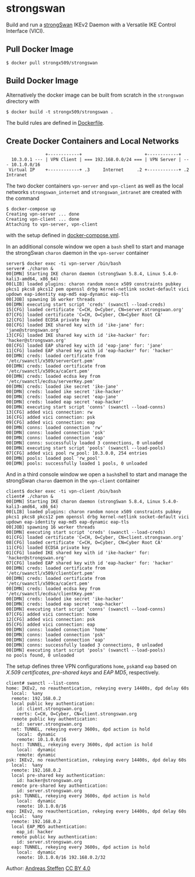 # strongswan

Build and run a [strongSwan][STRONGSWAN]  IKEv2 Daemon with a Versatile IKE Control Interface (VICI).

[STRONGSWAN]: https://www.strongswan.org

## Pull Docker Image

```
$ docker pull strongx509/strongswan
```

## Build Docker Image

Alternatively the docker image can be built from scratch in the `strongswan` directory with
```console
$ docker build -t strongx509/strongswan .
```
The build rules are defined in [Dockerfile](Dockerfile).

## Create Docker Containers and Local Networks


```
               +------------+                        +------------+
  10.3.0.1 --- | VPN Client | === 192.168.0.0/24 === | VPN Server | --- 10.1.0.0/16 
 Virtual IP    +------------+ .3     Internet     .2 +------------+ .2    Intranet
```
The two docker containers `vpn-server` and  `vpn-client` as well as the local networks `strongswan_internet` and `strongswan_intranet` are created with the command
```console
$ docker-compose up
Creating vpn-server ... done
Creating vpn-client ... done
Attaching to vpn-server, vpn-client

```
with the setup defined in [docker-compose.yml](docker-compose.yml).

In an additional console window we open a `bash` shell to start and manage the strongSwan `charon` daemon in the `vpn-server` container
```console
server$ docker exec -ti vpn-server /bin/bash
server# ./charon &
00[DMN] Starting IKE charon daemon (strongSwan 5.8.4, Linux 5.4.0-kali3-amd64, x86_64)
00[LIB] loaded plugins: charon random nonce x509 constraints pubkey pkcs1 pkcs8 pkcs12 pem openssl drbg kernel-netlink socket-default vici updown eap-identity eap-md5 eap-dynamic eap-tls
00[JOB] spawning 16 worker threads
00[DMN] executing start script 'creds' (swanctl --load-creds)
15[CFG] loaded certificate 'C=CH, O=Cyber, CN=server.strongswan.org'
07[CFG] loaded certificate 'C=CH, O=Cyber, CN=Cyber Root CA'
12[CFG] loaded ECDSA private key
08[CFG] loaded IKE shared key with id 'ike-jane' for: 'jane@strongswan.org'
13[CFG] loaded IKE shared key with id 'ike-hacker' for: 'hacker@strongswan.org'
08[CFG] loaded EAP shared key with id 'eap-jane' for: 'jane'
11[CFG] loaded EAP shared key with id 'eap-hacker' for: 'hacker'
00[DMN] creds: loaded certificate from '/etc/swanctl/x509/serverCert.pem'
00[DMN] creds: loaded certificate from '/etc/swanctl/x509ca/caCert.pem'
00[DMN] creds: loaded ecdsa key from '/etc/swanctl/ecdsa/serverKey.pem'
00[DMN] creds: loaded ike secret 'ike-jane'
00[DMN] creds: loaded ike secret 'ike-hacker'
00[DMN] creds: loaded eap secret 'eap-jane'
00[DMN] creds: loaded eap secret 'eap-hacker'
00[DMN] executing start script 'conns' (swanctl --load-conns)
13[CFG] added vici connection: rw
16[CFG] added vici connection: psk
09[CFG] added vici connection: eap
00[DMN] conns: loaded connection 'rw'
00[DMN] conns: loaded connection 'psk'
00[DMN] conns: loaded connection 'eap'
00[DMN] conns: successfully loaded 3 connections, 0 unloaded
00[DMN] executing start script 'pools' (swanctl --load-pools)
07[CFG] added vici pool rw_pool: 10.3.0.0, 254 entries
00[DMN] pools: loaded pool 'rw_pool'
00[DMN] pools: successfully loaded 1 pools, 0 unloaded
```
And in a third console window we open a `bash`shell to start and manage the strongSwan `charon` daemon in the `vpn-client` container
```console
client$ docker exec -ti vpn-client /bin/bash
client# ./charon &
00[DMN] Starting IKE charon daemon (strongSwan 5.8.4, Linux 5.4.0-kali3-amd64, x86_64)
00[LIB] loaded plugins: charon random nonce x509 constraints pubkey pkcs1 pkcs8 pkcs12 pem openssl drbg kernel-netlink socket-default vici updown eap-identity eap-md5 eap-dynamic eap-tls
00[JOB] spawning 16 worker threads
00[DMN] executing start script 'creds' (swanctl --load-creds)
01[CFG] loaded certificate 'C=CH, O=Cyber, CN=client.strongswan.org'
08[CFG] loaded certificate 'C=CH, O=Cyber, CN=Cyber Root CA'
11[CFG] loaded ECDSA private key
01[CFG] loaded IKE shared key with id 'ike-hacker' for: 'hacker@strongswan.org'
07[CFG] loaded EAP shared key with id 'eap-hacker' for: 'hacker'
00[DMN] creds: loaded certificate from '/etc/swanctl/x509/clientCert.pem'
00[DMN] creds: loaded certificate from '/etc/swanctl/x509ca/caCert.pem'
00[DMN] creds: loaded ecdsa key from '/etc/swanctl/ecdsa/clientKey.pem'
00[DMN] creds: loaded ike secret 'ike-hacker'
00[DMN] creds: loaded eap secret 'eap-hacker'
00[DMN] executing start script 'conns' (swanctl --load-conns)
07[CFG] added vici connection: home
12[CFG] added vici connection: psk
05[CFG] added vici connection: eap
00[DMN] conns: loaded connection 'home'
00[DMN] conns: loaded connection 'psk'
00[DMN] conns: loaded connection 'eap'
00[DMN] conns: successfully loaded 3 connections, 0 unloaded
00[DMN] executing start script 'pools' (swanctl --load-pools)
no pools found, 0 unloaded
```
The setup defines three VPN configurations `home`, `psk`and `eap` based on *X.509 certificates*,  *pre-shared keys* and *EAP MD5*, respectively.
```console
client# swanctl --list-conns
home: IKEv2, no reauthentication, rekeying every 14400s, dpd delay 60s
  local:  %any
  remote: 192.168.0.2
  local public key authentication:
    id: client.strongswan.org
    certs: C=CH, O=Cyber, CN=client.strongswan.org
  remote public key authentication:
    id: server.strongswan.org
  net: TUNNEL, rekeying every 3600s, dpd action is hold
    local:  dynamic
    remote: 10.1.0.0/16
  host: TUNNEL, rekeying every 3600s, dpd action is hold
    local:  dynamic
    remote: dynamic
psk: IKEv2, no reauthentication, rekeying every 14400s, dpd delay 60s
  local:  %any
  remote: 192.168.0.2
  local pre-shared key authentication:
    id: hacker@strongswan.org
  remote pre-shared key authentication:
    id: server.strongswan.org
  psk: TUNNEL, rekeying every 3600s, dpd action is hold
    local:  dynamic
    remote: 10.1.0.0/16
eap: IKEv2, no reauthentication, rekeying every 14400s, dpd delay 60s
  local:  %any
  remote: 192.168.0.2
  local EAP_MD5 authentication:
    eap_id: hacker
  remote public key authentication:
    id: server.strongswan.org
  eap: TUNNEL, rekeying every 3600s, dpd action is hold
    local:  dynamic
    remote: 10.1.0.0/16 192.168.0.2/32
```

Author:  [Andreas Steffen][AS] [CC BY 4.0][CC]

[AS]: mailto:andreas.steffen@strongsec.net
[CC]: http://creativecommons.org/licenses/by/4.0/

